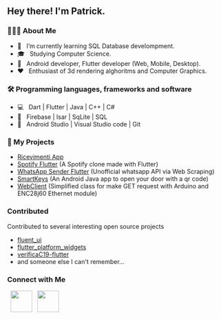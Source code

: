 <h2> Hey there! I'm Patrick.</h2>

<h3> 👨🏻‍💻 About Me </h3>

- 🔭 &nbsp; I’m currently learning SQL Database develompment.
- 🎓 &nbsp; Studying Computer Science.
- 💼 &nbsp; Android developer, Flutter developer (Web, Mobile, Desktop).
- ❤️ &nbsp; Enthusiast of 3d rendering alghoritms and Computer Graphics.


<h3>🛠 Programming languages, frameworks and software </h3>

- 💻 &nbsp; Dart | Flutter | Java | C++ | C#
- 💾 &nbsp; Firebase | Isar | SqLite | SQL
- 🔧 &nbsp; Android Studio | Visual Studio code | Git


<h3>🦺 My Projects </h3>
<ul>
  <li>
    <a href="https://ricevimentiapp.it">Ricevimenti App</a>
  </li>
  <li>
    <a href="https://github.com/patricknicolosi/spotify_flutter">Spotify Flutter</a> (A Spotify clone made with Flutter)
  </li>
  <li>
    <a href="https://github.com/patricknicolosi/whatsapp_sender_flutter">WhatsApp Sender Flutter</a> (Unofficial whatsapp API via Web Scraping) 
  </li>
  <li>
    <a href="https://github.com/patricknicolosi/smartkeys">SmartKeys</a> (An Android Java app to open your door with a qr code)
  </li>
  <li>
    <a href="https://github.com/patricknicolosi/webclient">WebClient</a> (Simplified class for make GET request with Arduino and ENC28j60 Ethernet module)
  </li>
</ul>


<h3>Contributed</h3>
Contributed to several interesting open source projects

- <a href="https://github.com/bdlukaa/fluent_ui">fluent_ui</a>
- <a href="https://github.com/stryder-dev/flutter_platform_widgets">flutter_platform_widgets</a>
- <a href="https://github.com/mastro993/verificaC19-flutter">verificaC19-flutter</a>
- and someone else I can't remember...


<h3>Connect with Me </h3>

<p align="left">
&nbsp; <a href="mailto:patricknicolosi99@gmail.com" target="_blank" rel="noopener noreferrer"><img src="https://img.icons8.com/plasticine/100/000000/gmail.png"  width="50" /></a>
&nbsp; <a href="https://linkedin.com/in/patricknicolosi" target="_blank" rel="noopener noreferrer"><img src="https://img.icons8.com/plasticine/100/000000/linkedin.png"  width="50" /></a>
</p>

